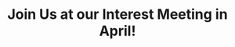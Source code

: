 ---
layout: event
title: "Join Us at our Interest Meeting in April!"
host: Lehman WiCS
tagline: Come talk about women in tech and computer science at the LC WiCS interest meeting on April 25th.
location: Lehman College
address: Lehman College
bgcolor: ff5a71
keywords: meeting
tags : [meeting, event]
---